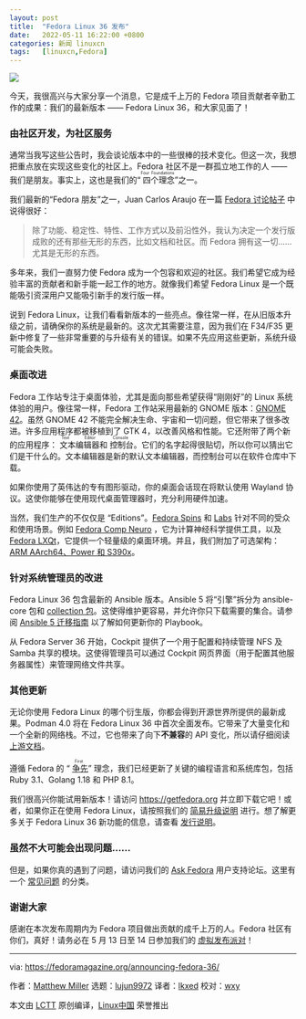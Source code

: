 ```yaml
---
layout: post
title:	"Fedora Linux 36 发布"
date:	2022-05-11 16:22:00 +0800 
categories:	新闻 linuxcn 
tags:	[linuxcn,Fedora]
---
```



![](/Asserts/Images//attachment/album/202205/11/162224g07rzfbbniwbrgbn.jpg)


今天，我很高兴与大家分享一个消息，它是成千上万的 Fedora 项目贡献者辛勤工作的成果：我们的最新版本 —— Fedora Linux 36，和大家见面了！


### 由社区开发，为社区服务


通常当我写这些公告时，我会谈论版本中的一些很棒的技术变化。但这一次，我想把重点放在实现这些变化的社区上。Fedora 社区不是一群孤立地工作的人 —— 我们是朋友。事实上，这也是我们的“<ruby> 四个理念 <rt>  Four Foundations </rt></ruby>”之一。


我们最新的“Fedora 朋友”之一，Juan Carlos Araujo 在一篇 [Fedora 讨论帖子](https://discussion.fedoraproject.org/t/the-end-of-my-distro-hopping-days/38445) 中说得很好：



> 
> 除了功能、稳定性、特性、工作方式以及前沿性外，我认为决定一个发行版成败的还有那些无形的东西，比如文档和社区。而 Fedora 拥有这一切……尤其是无形的东西。
> 
> 
> 


多年来，我们一直努力使 Fedora 成为一个包容和欢迎的社区。我们希望它成为经验丰富的贡献者和新手能一起工作的地方。就像我们希望 Fedora Linux 是一个既能吸引资深用户又能吸引新手的发行版一样。


说到 Fedora Linux，让我们看看新版本的一些亮点。像往常一样，在从旧版本升级之前，请确保你的系统是最新的。这次尤其需要注意，因为我们在 F34/F35 更新中修复了一些非常重要的与升级有关的错误。如果不先应用这些更新，系统升级可能会失败。


### 桌面改进


Fedora 工作站专注于桌面体验，尤其是面向那些希望获得“刚刚好”的 Linux 系统体验的用户。像往常一样，Fedora 工作站采用最新的 GNOME 版本：[GNOME 42](https://release.gnome.org/42/)。虽然 GNOME 42 不能完全解决生命、宇宙和一切问题，但它带来了很多改进。许多应用程序都被移植到了 GTK 4，以改善风格和性能。它还附带了两个新的应用程序：<ruby> 文本编辑器 <rt>  Text Editor </rt></ruby>和<ruby> 控制台 <rt>  Console </rt></ruby>。它们的名字起得很贴切，所以你可以猜出它们是干什么的。文本编辑器是新的默认文本编辑器，而控制台可以在软件仓库中下载。


如果你使用了英伟达的专有图形驱动，你的桌面会话现在将默认使用 Wayland 协议。这使你能够在使用现代桌面管理器时，充分利用硬件加速。


当然，我们生产的不仅仅是 “Editions”。[Fedora Spins](https://spins.fedoraproject.org/) 和 [Labs](https://labs.fedoraproject.org/) 针对不同的受众和使用场景。例如 [Fedora Comp Neuro](https://labs.fedoraproject.org/en/comp-neuro/) ，它为计算神经科学提供工具，以及 [Fedora LXQt](https://spins.fedoraproject.org/en/lxqt/)，它提供一个轻量级的桌面环境。并且，我们附加了可选架构：[ARM AArch64、Power 和 S390x](https://alt.fedoraproject.org/alt/)。


### 针对系统管理员的改进


Fedora Linux 36 包含最新的 Ansible 版本。Ansible 5 将“引擎”拆分为 ansible-core 包和 [collection 包](https://koji.fedoraproject.org/koji/search?match=glob&type=package&terms=ansible-collection*)。这使得维护更容易，并允许你只下载需要的集合。请参阅 [Ansible 5 迁移指南](https://docs.ansible.com/ansible/devel/porting_guides/porting_guide_5.html) 以了解如何更新你的 Playbook。


从 Fedora Server 36 开始，Cockpit 提供了一个用于配置和持续管理 NFS 及 Samba 共享的模块。这使得管理员可以通过 Cockpit 网页界面（用于配置其他服务器属性）来管理网络文件共享。


### 其他更新


无论你使用 Fedora Linux 的哪个衍生版，你都会得到开源世界所提供的最新成果。Podman 4.0 将在 Fedora Linux 36 中首次全面发布。它带来了大量变化和一个全新的网络栈。不过，它也带来了向下**不兼容**的 API 变化，所以请仔细阅读 [上游文档](https://podman.io/releases/2022/02/22/podman-release-v4.0.0.html)。


遵循 Fedora 的 “<ruby> <a href="https://docs.fedoraproject.org/en-US/project/#_first">  争先 </a> <rt>  First </rt></ruby>” 理念，我们已经更新了关键的编程语言和系统库包，包括 Ruby 3.1、Golang 1.18 和 PHP 8.1。


我们很高兴你能试用新版本！请访问 <https://getfedora.org> 并立即下载它吧！或者，如果你正在使用 Fedora Linux，请按照我们的 [简易升级说明](https://docs.fedoraproject.org/en-US/quick-docs/upgrading/) 进行。想了解更多关于 Fedora Linux 36 新功能的信息，请查看 [发行说明](https://docs.fedoraproject.org/en-US/fedora/f36/release-notes/)。


### 虽然不大可能会出现问题……


但是，如果你真的遇到了问题，请访问我们的 [Ask Fedora](https://ask.fedoraproject.org/) 用户支持论坛。这里有一个 [常见问题](https://ask.fedoraproject.org/tags/c/common-issues/141/f36) 的分类。


### 谢谢大家


感谢在本次发布周期内为 Fedora 项目做出贡献的成千上万的人。Fedora 社区有你们，真好！请务必在 5 月 13 日至 14 日参加我们的 [虚拟发布派对](https://hopin.com/events/fedora-linux-36-release-party/registration)！




---


via: <https://fedoramagazine.org/announcing-fedora-36/>


作者：[Matthew Miller](https://fedoramagazine.org/author/mattdm/) 选题：[lujun9972](https://github.com/lujun9972) 译者：[lkxed](https://github.com/lkxed) 校对：[wxy](https://github.com/wxy)


本文由 [LCTT](https://github.com/LCTT/TranslateProject) 原创编译，[Linux中国](https://linux.cn/) 荣誉推出
